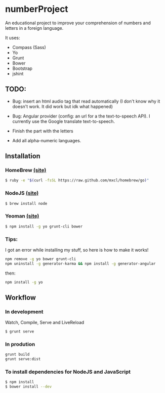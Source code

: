 numberProject
=============

An educational project to improve your comprehension of numbers and letters in a foreign language.

It uses:
* Compass (Sass)
* Yo
* Grunt
* Bower
* Bootstrap
* jshint

TODO:
-----
* Bug: insert an html audio tag that read automatically (I don't know why it doesn't work. It did work but idk what happened)

* Bug: Angular provider (config: an url for a the text-to-speech API). I currently use the Google translate text-to-speech.

* Finish the part with the letters

* Add all alpha-numeric languages.

Installation
------------

### HomeBrew [(site)](http://mxcl.github.com/homebrew/)

```bash
$ ruby -e "$(curl -fsSL https://raw.github.com/mxcl/homebrew/go)"
```

### NodeJS [(site)](http://nodejs.org/)

```bash
$ brew install node
```

### Yeoman [(site)](http://yeoman.io/)

```bash
$ npm install -g yo grunt-cli bower 
```

### Tips:
I got an error while installing my stuff, so here is how to make it works!

```bash
npm remove -g yo bower grunt-cli
npm uninstall -g generator-karma && npm install -g generator-angular
```
then:
```bash
npm install -g yo
```

Workflow
--------

### In development

Watch, Compile, Serve and LiveReload

```bash
$ grunt serve
```

### In prodution

```bash
grunt build
grunt serve:dist
```

### To install dependencies for NodeJS and JavaScript

```bash
$ npm install
$ bower install --dev
```

